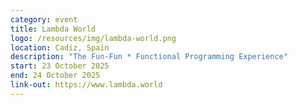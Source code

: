 ```yaml
---
category: event
title: Lambda World
logo: /resources/img/lambda-world.png
location: Cadiz, Spain
description: "The Fun-Fun * Functional Programming Experience"
start: 23 October 2025
end: 24 October 2025
link-out: https://www.lambda.world
---
```

